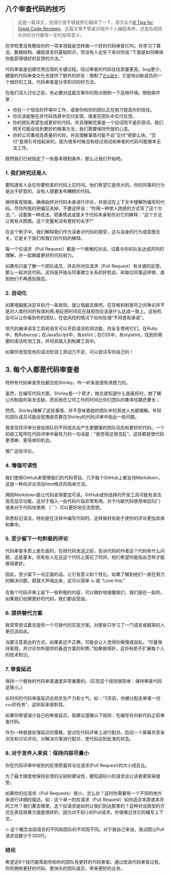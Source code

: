 ## 八个审查代码的技巧

> 这是一篇译文，觉得它很不错就把它翻译了一下。原文名为[8 Tips for Great Code Reviews](https://kellysutton.com/2018/10/08/8-tips-for-great-code-reviews.html)。这篇文章不管是对提升个人编程素养，还是协调团队间的合作都有一定的指导意义。

在学校里没有教给你的一项本领就是怎样做一个好的代码审查(CR)。你学习了算法、数据结构、编程语言的基础知识，但没有人会坐下来对你说:“下面是如何确保你能获得很好的反馈的方法。”

代码审查是创建优秀应用的关键过程。经过审查的代码往往质量更高，bug更少。健康的代码审查文化也提供了额外的好处：限制了[`巴士因子`](https://baike.baidu.com/item/%E5%B7%B4%E5%A3%AB%E5%9B%A0%E5%AD%90/5350852)，它是培训新成员的一个很好的工具，代码审查是分享知识的好方法。

在我们深入讨论之前，有必要对这篇文章中的观点限制一下适用环境。限制条件是：

* 你在一个信任的环境中工作，或者你和你的团队正在努力提高你的信任。
* 你应该能够在非代码场景中交付反馈，或者在团队中交付反馈。
* 你的团队希望生成更好的代码，并且理解完美是一个动词而不是形容词。我们明天可能会找到更好的做事方法，我们需要保持开放的心态。
* 你的公司重视高质量的代码，并且理解事情可能不会“交付”得那么快。“交付”是用引号括起来的，因为很多时候没有经过测试和审查的代码可能根本无法工作。

既然我们已经指定了一些基本限制条件，那么让我们开始吧。

### 1. 我们终究还是人

要知道有人会在你要检查的代码上花时间。他们希望它是伟大的。你的同事的行为是出于好意的，没有人想要发布糟糕的代码。

保持客观很难。确保始终对代码本身进行评论，并尝试在上下文中理解所编写的代码。尽你所能的把偏见去掉，不要这样说：“你用一种使人困惑的方式写了这个方法。”，试着换一种说法，把事情说成是关于代码本身和你对它的解释：“这个方法让我有点困惑。这个变量有没有更好的名字?”

在这个例子中，我们解释我们作为读者对代码的感受，这与自身的行为或意图无关。它是关于我们和我们对代码的解释。

每一个拉请求（Pull Request）都是一个艰难的对话。试着与你的队友达成共同的理解，并一起朝着更好的代码努力。

如果你只是了解一个团队成员，并且你对拉请求（Pull Request）有关键的反馈，那么一起浏览代码。这将是开始与同事建立关系的好机会。和每位同事这样做，直到他们不再感到尴尬。

### 2. 自动化

如果电脑能决定并执行一条规则，就让电脑去做吧。在空格和制表符之间争论并不是对人类时间的有效利用,相反把时间花在就规则应该是什么达成一致上。这些机会可以让你看到你的团队，在低风险的情况下如何处理“不同意和承诺”。

现代的编译语言工具和语言可以开启语法检测功能，并反复使用它们。在Ruby中，有Rubocop；在JavaScript中，有eslint；在CSS中，有stylelint。找到你需要的语法检测工具，并将其插入到构建工具中。

如果你发现现有的语法检测工具动力不足，可以尝试写你自己的！

## 3. 每个人都是代码审查者

将所有代码审查责任都交给Shirley，咋一听来是很有诱惑力的。

虽然，在编写代码方面，Shirley是一个奇才，她总是知道什么是最好的，她了解公司制度的来龙去脉，而且她在公司工作的时间比你们团队的集体任期还要长；

然而，Shirley理解了这些事情，并不意味着她的团队中的其他人也都理解。年轻的团队成员可能会犹豫是否要在Shirley的代码评审中指出一些问题。

我发现将评审分发给团队的不同成员会产生更健康的团队动态和更好的代码。一个初级工程师在代码评审中最有力的一句话是：“我觉得这很混乱”。这些都是使代码更清晰、更简单的机会。

推广这些评论。

### 4. 增强可读性

我们使用GitHub来管理我们的代码项目。几乎每个GitHub上都支持Markdown，这是一种向评论添加html格式的简单方法。

拥抱Markdown是让代码变得更加可读。GitHub或你选择的开发工具可能有语法高亮显示功能，这对于插入一些代码片段非常有用。对于内联代码使用单回勾(`)或者对于代码块使用 （```）可以更好地交流思想。

熟悉标记语法，特别是在注释中编写代码时。这样做将有助于使你的评论更加具体和集中。

### 5. 至少留下一句积极的评论

代码审查本质上是负面的。在把代码发送之前，告诉代码的作者这个代码有什么问题，这是基本。但有些人在这这个代码上面花了时间，他们希望你能指出怎样才能做得更好。

因此，至少留下一句正面的话。让它有意义和个性化。如果了解到他们一直在努力的解决问题，那就大声喊出来，这可以简单 `👍` 或 “Love this.”

在每个代码评审上留下一些积极的内容，可以微妙地提醒我们，我们是在一起的。如果我们创建更好的代码，我们都会受益。

### 6. 提供替代方案

我常常尝试着去提供一个可替代的实现方案。对那些只学习了一门语言或框架的人更应该如此。

当要注意表达的方式。如果表述不正确，可能会让人觉得你傲慢或自私。“尽量保持客观，并讨论你所提供的备选方案的利弊。”如果做得好，这将有助于扩展每个人的技术知识。


### 7. 审查延迟

保持一个极快的代码审查速度非常重要的。(实现这个规则很简单：保持审查代码足够小。)

长时间的代码审查延迟会扼杀生产力和士气。如：“3天前，你被分配去审查一份`xxx`的任务”，这听起来很刺耳。

如果你希望减少自己的审查延迟，我建议遵循以下规则：在编写任何新代码之前审查代码。

作为一种直接处理延迟的策略，尝试在代码评审上进行配对。启动一个屏幕共享来浏览和讨论评论。对解决方案进行配对，使代码达到批准的状态。


### 8. 对于发件人来说：保持内容尽量小

你在代码评审中收到的反馈质量将与拉请求(Pull Request)的大小成反比。

为了最大限度地保持反馈的尖锐和建设性，要知道较小的请求会让读者更容易接受。

如果你的拉请求（Pull Requests）很小，怎么办？这时你需要有一个不同的地方来进行详细的描述。如：这个单一的拉请求（Pull Request）如何适合本周或本月的工作？我们要去哪里，这个拉请求是如何让我们到达那里的？这种对话类型的方式在表现效果方面是很好的，因为对于较小的Pull请求，你很难记住它的编写上下文。

`小` 这个概念会因语言的不同和团队的不同而不同。对于我自己来说，我试图让Pull请求总数少于300行。

### 结论

希望这8个技巧能帮助你和你的团队有更好的代码审查。通过改进代码审查过程，你将拥有更好的代码、更快乐的团队成员，带来更好的业务。
